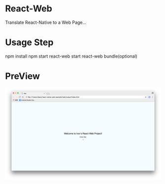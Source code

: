 # React-Web
Translate React-Native to a Web Page...

# Usage Step

npm install
npm start
react-web start
react-web bundle(optional)

# PreView
![Ivor](/image/img.png)

